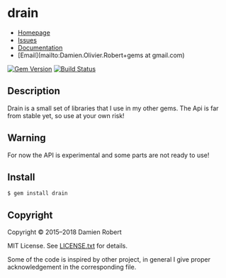 # drain

* [Homepage](https://github.com/DamienRobert/drain#readme)
* [Issues](https://github.com/DamienRobert/drain/issues)
* [Documentation](http://rubydoc.info/gems/drain)
* [Email](mailto:Damien.Olivier.Robert+gems at gmail.com)

[![Gem Version](https://img.shields.io/gem/v/drain.svg)](https://rubygems.org/gems/drain)
[![Build Status](https://travis-ci.org/DamienRobert/drain.svg?branch=master)](https://travis-ci.org/DamienRobert/drain)

## Description

Drain is a small set of libraries that I use in my other gems.
The Api is far from stable yet, so use at your own risk!

## Warning

  For now the API is experimental and some parts are not ready to use!

## Install

    $ gem install drain

## Copyright

Copyright © 2015–2018 Damien Robert

MIT License. See [LICENSE.txt](./LICENSE.txt) for details.

Some of the code is inspired by other project, in general I give proper
acknowledgement in the corresponding file.
